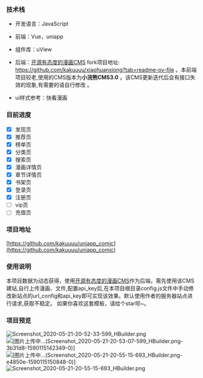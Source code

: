 ### 技术栈
- 开发语言：JavaScript
- 前端：Vue，uniapp
- 组件库：uView
- 后端：[开源有态度的漫画CMS](https://github.com/hiliqi/xiaohuanxiong)  fork项目地址: https://github.com/kakuuuu/xiaohuanxiong?tab=readme-ov-file 。本前端项目较老,使用的CMS版本为**小浣熊CMS3.0** 。该CMS更新迭代后会有接口失效的现象,有需要的请自行修改 。













- ui样式参考：快看漫画
### 目前进度
- [x] 发现页
- [x] 推荐页
- [x] 榜单页
- [x] 分类页
- [x] 搜索页
- [x] 漫画详情页
- [x] 章节详情页
- [x] 书架页 
- [x] 登录页 
- [x] 注册页
- [ ] vip页
- [ ] 充值页 

### 项目地址
[https://github.com/kakuuuu/uniapp_comic](https://github.com/kakuuuu/uniapp_comic)
### 使用说明
本项目数据为动态获得，使用[开源有态度的漫画CMS](https://github.com/hiliqi/xiaohuanxiong)作为后端，需先使用该CMS建站,自行上传漫画、文件,配置api_key后,在本项目根目录config.js文件中手动修改新站点的url_config和api_key即可实现该效果。默认使用作者的服务器站点进行请求,获取不稳定。
如果你喜欢这套模板，请给个star呗~。
### 项目预览
![Screenshot_2020-05-21-20-52-33-599_HBuilder.png](https://upload-images.jianshu.io/upload_images/6888366-067299e974914d9f.png?imageMogr2/auto-orient/strip%7CimageView2/2/w/1240)
![[图片上传中...(Screenshot_2020-05-21-20-53-07-599_HBuilder.png-3b31d8-1590115142349-0)]
](https://upload-images.jianshu.io/upload_images/6888366-f29cf533f9ef54a1.png?imageMogr2/auto-orient/strip%7CimageView2/2/w/1240)
![[图片上传中...(Screenshot_2020-05-21-20-55-15-693_HBuilder.png-e4850e-1590115150848-0)]
](https://upload-images.jianshu.io/upload_images/6888366-d2cbd1edd4a2641c.png?imageMogr2/auto-orient/strip%7CimageView2/2/w/1240)
![Screenshot_2020-05-21-20-55-15-693_HBuilder.png](https://upload-images.jianshu.io/upload_images/6888366-592628d63cd1274c.png?imageMogr2/auto-orient/strip%7CimageView2/2/w/1240)



